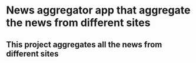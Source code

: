 # News aggregator app that aggregate the news from different sites

## This project aggregates all the news from different sites